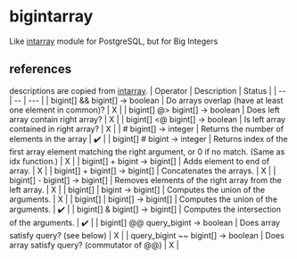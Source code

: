 # bigintarray
Like [intarray](https://www.postgresql.org/docs/current/intarray.html) module for PostgreSQL, but for Big Integers

## references
descriptions are copied from [intarray](https://www.postgresql.org/docs/current/intarray.html).
| Operator | Description | Status |
| -- | -- | --- |
| bigint[] && bigint[] → boolean | Do arrays overlap (have at least one element in common)? | X |
| bigint[] @> bigint[] → boolean | Does left array contain right array? | X |
| bigint[] <@ bigint[] → boolean | Is left array contained in right array? | X |
| # bigint[] → integer | Returns the number of elements in the array | :heavy_check_mark: |
| bigint[] # bigint → integer | Returns index of the first array element matching the right argument, or 0 if no match. (Same as idx function.) | X |
| bigint[] + bigint → bigint[] | Adds element to end of array. | X |
| bigint[] + bigint[] → bigint[] | Concatenates the arrays. | X |
| bigint[] - bigint[] → bigint[] | Removes elements of the right array from the left array. | X |
| bigint[] \| bigint → bigint[] | Computes the union of the arguments. | X |
| bigint[] \| bigint[] → bigint[] | Computes the union of the arguments. | :heavy_check_mark: |
| bigint[] & bigint[] → bigint[] | Computes the intersection of the arguments. | :heavy_check_mark: |
| bigint[] @@ query_bigint → boolean | Does array satisfy query? (see below) | X |
| query_bigint ~~ bigint[] → boolean | Does array satisfy query? (commutator of @@) | X |
